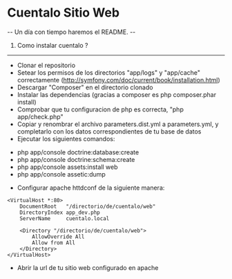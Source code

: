 Cuentalo Sitio Web
========================

-- Un día con tiempo haremos el README. --

1. Como instalar cuentalo ?
-----------

* Clonar el repositorio
* Setear los permisos de los directorios "app/logs" y "app/cache" correctamente (http://symfony.com/doc/current/book/installation.html)
* Descargar "Composer" en el directorio clonado
* Instalar las dependencias (gracias a composer es php composer.phar install)
* Comprobar que tu configuracion de php es correcta, "php app/check.php"
* Copiar y renombrar el archivo parameters.dist.yml a parameters.yml, y completarlo con los datos correspondientes de tu base de datos
* Ejecutar los siguientes comandos:
- php app/console doctrine:database:create
- php app/console doctrine:schema:create
- php app/console assets:install web
- php app/console assetic:dump
* Configurar apache httdconf de la siguiente manera:

```
<VirtualHost *:80>
    DocumentRoot   "/directorio/de/cuentalo/web"
    DirectoryIndex app_dev.php
    ServerName     cuentalo.local

    <Directory "/directorio/de/cuentalo/web">
        AllowOverride All
        Allow from All
    </Directory>
</VirtualHost>
```

* Abrir la url de tu sitio web configurado en apache
